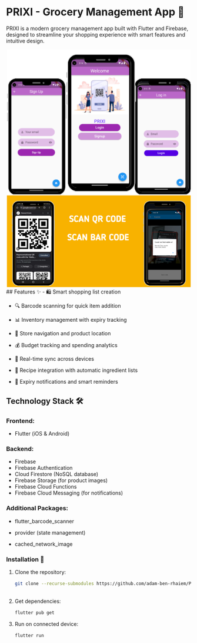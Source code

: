 # PRIXI - Grocery Management App 🛒

PRIXI is a modern grocery management app built with Flutter and Firebase, designed to streamline your shopping experience with smart features and intuitive design.


<div align="center">
  <img src="app.png" width=500> 
 <img src="scan.png" width=500> 
</div>
## Features ✨
- 🛍️ Smart shopping list creation

- 🔍 Barcode scanning for quick item addition

- 📊 Inventory management with expiry tracking

- 🏪 Store navigation and product location

- 💰 Budget tracking and spending analytics

- 🔄 Real-time sync across devices

- 🧩 Recipe integration with automatic ingredient lists

- 🔔 Expiry notifications and smart reminders

## Technology Stack 🛠️

### Frontend: 
- Flutter (iOS & Android)

### Backend: 
- Firebase
- Firebase Authentication
- Cloud Firestore (NoSQL database)
- Firebase Storage (for product images)
- Firebase Cloud Functions
- Firebase Cloud Messaging (for notifications)

### Additional Packages:

- flutter_barcode_scanner

- provider (state management)

- cached_network_image


### Installation 📲

1. Clone the repository:
   ```bash
   git clone --recurse-submodules https://github.com/adam-ben-rhaiem/PRIXI-Grocery-Management-App.git
 

2. Get dependencies:
   ```bash
   flutter pub get

3. Run on connected device:
      ```bash
   flutter run
